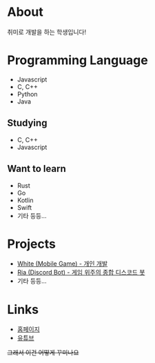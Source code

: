 # About
취미로 개발을 하는 학생입니다!

# Programming Language
- Javascript
- C, C++
- Python
- Java

## Studying
- C, C++
- Javascript

## Want to learn
- Rust
- Go
- Kotlin
- Swift
- 기타 등등...

# Projects
- [White (Mobile Game) - 개인 개발](https://play.google.com/store/apps/details?id=com.arti.white)
- [Ria (Discord Bot) - 게임 위주의 종합 디스코드 봇](https://github.com/artiren012/Ria)
- 기타 등등...

# Links
- [홈페이지](https://artiren012.github.io)
- [유튜브](https://youtube.com/@artiren012)

~~그래서 이건 어떻게 꾸미나요~~
